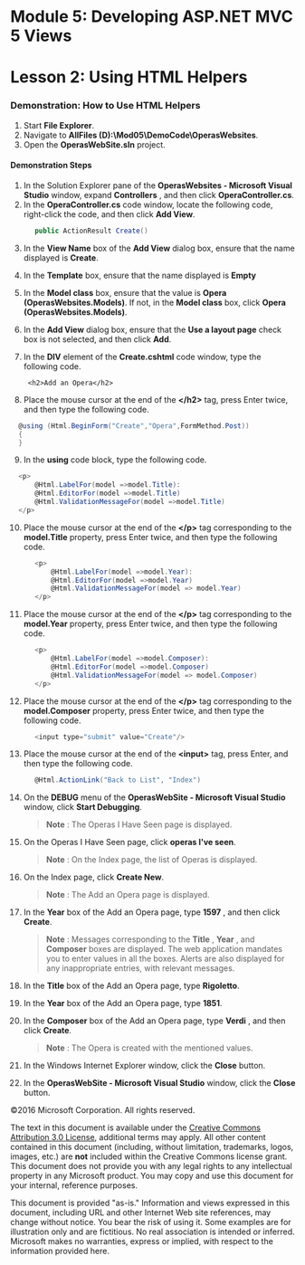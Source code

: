﻿# Module 5: Developing ASP.NET MVC 5 Views

# Lesson 2: Using HTML Helpers

### Demonstration: How to Use HTML Helpers

1. Start **File Explorer**.
2. Navigate to **AllFiles (D):\Mod05\DemoCode\OperasWebsites**.
3. Open the **OperasWebSite.sln** project.

#### Demonstration Steps

1. In the Solution Explorer pane of the **OperasWebsites - Microsoft Visual Studio** window, expand **Controllers** , and then click  **OperaController.cs**.
2. In the **OperaController.cs** code window, locate the following code, right-click the code, and then click **Add View**.

  ```cs
		public ActionResult Create()
```
3. In the **View Name** box of the **Add View** dialog box, ensure that the name displayed is **Create**.
4. In the **Template** box, ensure that the name displayed is **Empty**
5. In the **Model class** box, ensure that the value is **Opera (OperasWebsites.Models)**. If not, in the **Model class** box, click **Opera (OperasWebsites.Models)**.
6. In the **Add View** dialog box, ensure that the **Use a layout page** check box is not selected, and then click **Add**.
7. In the **DIV** element of the **Create.cshtml** code window, type the following code.

		<h2>Add an Opera</h2>

8. Place the mouse cursor at the end of the **&lt;/h2&gt;** tag, press Enter twice, and then type the following code.

  ```cs
	@using (Html.BeginForm("Create","Opera",FormMethod.Post))   
    {
    }
```
9. In the **using** code block, type the following code.

  ```cs
	<p> 
        @Html.LabelFor(model =>model.Title):        
		@Html.EditorFor(model =>model.Title) 
		@Html.ValidationMessageFor(model =>model.Title)   
    </p>
```
10. Place the mouse cursor at the end of the **&lt;/p&gt;** tag corresponding to the **model.Title** property, press Enter twice, and then type the following code.

  ```cs
		<p>
        	@Html.LabelFor(model =>model.Year): 
			@Html.EditorFor(model =>model.Year)
			@Html.ValidationMessageFor(model => model.Year)		   
		</p>
```
11. Place the mouse cursor at the end of the **&lt;/p&gt;** tag corresponding to the **model.Year** property, press Enter twice, and then type the following code.

  ```cs
		<p>
        	@Html.LabelFor(model =>model.Composer):
        	@Html.EditorFor(model =>model.Composer) 
        	@Html.ValidationMessageFor(model => model.Composer)
        </p>
```
12. Place the mouse cursor at the end of the **&lt;/p&gt;** tag corresponding to the **model.Composer** property, press Enter twice, and then type the following code.

  ```cs
		<input type="submit" value="Create"/>
```
13. Place the mouse cursor at the end of the **&lt;input&gt;** tag, press Enter, and then type the following code.

  ```cs
		@Html.ActionLink("Back to List", "Index")
```
14. On the **DEBUG** menu of the **OperasWebSite - Microsoft Visual Studio** window, click **Start Debugging**.

    >**Note** : The Operas I Have Seen page is displayed.

15. On the Operas I Have Seen page, click **operas I've seen**.

    >**Note** : On the Index page, the list of Operas is displayed.

16. On the Index page, click **Create New**.

    >**Note** : The Add an Opera page is displayed.

17. In the **Year** box of the Add an Opera page, type **1597** , and then click **Create**.

    >**Note** : Messages corresponding to the **Title** , **Year** , and **Composer** boxes are displayed. The web application mandates you to enter values in all the boxes. Alerts are also displayed for any inappropriate entries, with relevant messages.

18. In the **Title** box of the Add an Opera page, type **Rigoletto**.
19. In the **Year** box of the Add an Opera page, type **1851**.
20. In the **Composer** box of the Add an Opera page, type **Verdi** , and then click **Create**.

    >**Note** : The Opera is created with the mentioned values.

21. In the Windows Internet Explorer window, click the **Close** button.
22. In the **OperasWebSite - Microsoft Visual Studio** window, click the **Close** button.

©2016 Microsoft Corporation. All rights reserved.

The text in this document is available under the  [Creative Commons Attribution 3.0 License](https://creativecommons.org/licenses/by/3.0/legalcode), additional terms may apply. All other content contained in this document (including, without limitation, trademarks, logos, images, etc.) are  **not**  included within the Creative Commons license grant. This document does not provide you with any legal rights to any intellectual property in any Microsoft product. You may copy and use this document for your internal, reference purposes.

This document is provided &quot;as-is.&quot; Information and views expressed in this document, including URL and other Internet Web site references, may change without notice. You bear the risk of using it. Some examples are for illustration only and are fictitious. No real association is intended or inferred. Microsoft makes no warranties, express or implied, with respect to the information provided here.
